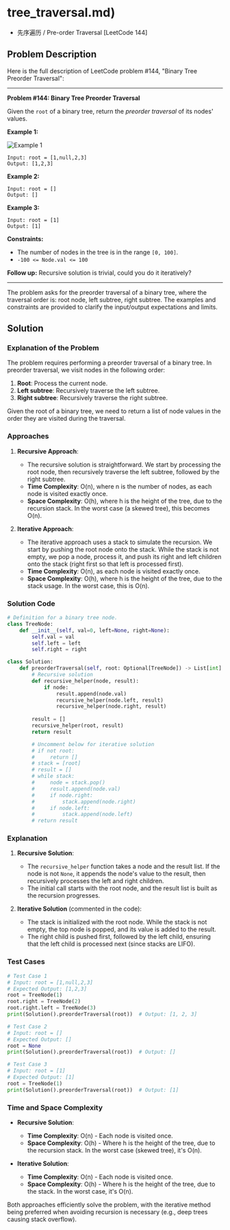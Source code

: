 # tree_traversal.md)
  - 先序遍历 / Pre-order Traversal [LeetCode 144]

## Problem Description

Here is the full description of LeetCode problem #144, "Binary Tree Preorder Traversal":

---

**Problem #144: Binary Tree Preorder Traversal**

Given the `root` of a binary tree, return the *preorder traversal* of its nodes' values.

**Example 1:**

![Example 1](https://assets.leetcode.com/uploads/2020/09/15/inorder_1.jpg)

```
Input: root = [1,null,2,3]
Output: [1,2,3]
```

**Example 2:**
```
Input: root = []
Output: []
```

**Example 3:**
```
Input: root = [1]
Output: [1]
```

**Constraints:**

- The number of nodes in the tree is in the range `[0, 100]`.
- `-100 <= Node.val <= 100`

**Follow up:** Recursive solution is trivial, could you do it iteratively?

--- 

The problem asks for the preorder traversal of a binary tree, where the traversal order is: root node, left subtree, right subtree. The examples and constraints are provided to clarify the input/output expectations and limits.

## Solution

### Explanation of the Problem
The problem requires performing a preorder traversal of a binary tree. In preorder traversal, we visit nodes in the following order:
1. **Root**: Process the current node.
2. **Left subtree**: Recursively traverse the left subtree.
3. **Right subtree**: Recursively traverse the right subtree.

Given the root of a binary tree, we need to return a list of node values in the order they are visited during the traversal.

### Approaches
1. **Recursive Approach**:
   - The recursive solution is straightforward. We start by processing the root node, then recursively traverse the left subtree, followed by the right subtree.
   - **Time Complexity**: O(n), where n is the number of nodes, as each node is visited exactly once.
   - **Space Complexity**: O(h), where h is the height of the tree, due to the recursion stack. In the worst case (a skewed tree), this becomes O(n).

2. **Iterative Approach**:
   - The iterative approach uses a stack to simulate the recursion. We start by pushing the root node onto the stack. While the stack is not empty, we pop a node, process it, and push its right and left children onto the stack (right first so that left is processed first).
   - **Time Complexity**: O(n), as each node is visited exactly once.
   - **Space Complexity**: O(h), where h is the height of the tree, due to the stack usage. In the worst case, this is O(n).

### Solution Code
```python
# Definition for a binary tree node.
class TreeNode:
    def __init__(self, val=0, left=None, right=None):
        self.val = val
        self.left = left
        self.right = right

class Solution:
    def preorderTraversal(self, root: Optional[TreeNode]) -> List[int]:
        # Recursive solution
        def recursive_helper(node, result):
            if node:
                result.append(node.val)
                recursive_helper(node.left, result)
                recursive_helper(node.right, result)
        
        result = []
        recursive_helper(root, result)
        return result

        # Uncomment below for iterative solution
        # if not root:
        #     return []
        # stack = [root]
        # result = []
        # while stack:
        #     node = stack.pop()
        #     result.append(node.val)
        #     if node.right:
        #         stack.append(node.right)
        #     if node.left:
        #         stack.append(node.left)
        # return result
```

### Explanation
1. **Recursive Solution**:
   - The `recursive_helper` function takes a node and the result list. If the node is not `None`, it appends the node's value to the result, then recursively processes the left and right children.
   - The initial call starts with the root node, and the result list is built as the recursion progresses.

2. **Iterative Solution** (commented in the code):
   - The stack is initialized with the root node. While the stack is not empty, the top node is popped, and its value is added to the result.
   - The right child is pushed first, followed by the left child, ensuring that the left child is processed next (since stacks are LIFO).

### Test Cases
```python
# Test Case 1
# Input: root = [1,null,2,3]
# Expected Output: [1,2,3]
root = TreeNode(1)
root.right = TreeNode(2)
root.right.left = TreeNode(3)
print(Solution().preorderTraversal(root))  # Output: [1, 2, 3]

# Test Case 2
# Input: root = []
# Expected Output: []
root = None
print(Solution().preorderTraversal(root))  # Output: []

# Test Case 3
# Input: root = [1]
# Expected Output: [1]
root = TreeNode(1)
print(Solution().preorderTraversal(root))  # Output: [1]
```

### Time and Space Complexity
- **Recursive Solution**:
  - **Time Complexity**: O(n) - Each node is visited once.
  - **Space Complexity**: O(h) - Where h is the height of the tree, due to the recursion stack. In the worst case (skewed tree), it's O(n).

- **Iterative Solution**:
  - **Time Complexity**: O(n) - Each node is visited once.
  - **Space Complexity**: O(h) - Where h is the height of the tree, due to the stack. In the worst case, it's O(n).

Both approaches efficiently solve the problem, with the iterative method being preferred when avoiding recursion is necessary (e.g., deep trees causing stack overflow).